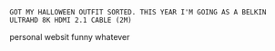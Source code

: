 ```GOT MY HALLOWEEN OUTFIT SORTED. THIS YEAR I'M GOING AS A BELKIN ULTRAHD 8K HDMI 2.1 CABLE (2M)```

personal websit funny whatever
